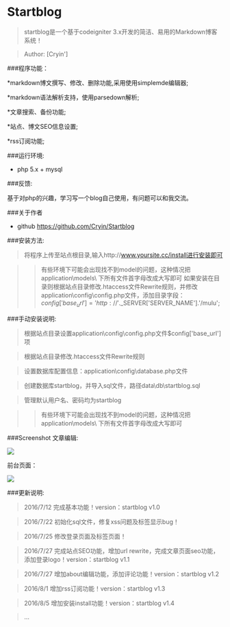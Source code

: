 # Startblog

>startblog是一个基于codeigniter 3.x开发的简洁、易用的Markdown博客系统！

>Author: [Cryin']

###程序功能：

*markdown博文撰写、修改、删除功能,采用使用simplemde编辑器;

*markdown语法解析支持，使用parsedown解析;

*文章搜索、备份功能;

*站点、博文SEO信息设置;

*rss订阅功能;

###运行环境:
* php 5.x + mysql

###反馈:

基于对php的兴趣，学习写一个blog自己使用，有问题可以和我交流。

###关于作者

* github https://github.com/Cryin/Startblog

###安装方法:

>将程序上传至站点根目录,输入http://www.yoursite.cc/install进行安装即可

>>有些环境下可能会出现找不到model的问题，这种情况把application\models\ 下所有文件首字母改成大写即可
>>如果安装在目录则根据站点目录修改.htaccess文件Rewrite规则，并修改application\config\config.php文件，添加目录字段：
>>$config['base_url'] = 'http://'.$_SERVER['SERVER_NAME'].'/mulu';


###手动安装说明:

>根据站点目录设置application\config\config.php文件$config['base_url']项

>根据站点目录修改.htaccess文件Rewrite规则

>设置数据库配置信息：application\config\database.php文件

>创建数据库startblog，并导入sql文件，路径data\db\startblog.sql

>管理默认用户名、密码均为startblog

>>有些环境下可能会出现找不到model的问题，这种情况把application\models\ 下所有文件首字母改成大写即可

###Screenshot
文章编辑:

![](http://i4.piimg.com/567571/2593ba39f83e00d1.png)

前台页面：

![](http://i4.piimg.com/567571/259bca5d799ea672.png)

###更新说明:

>2016/7/12 完成基本功能！version：startblog v1.0

>2016/7/22 初始化sql文件，修复xss问题及标签显示bug！

>2016/7/25 修改登录页面及标签页面！

>2016/7/27 完成站点SEO功能，增加url rewrite，完成文章页面seo功能，添加登录logo！version：startblog v1.1

>2016/7/27 增加about编辑功能，添加评论功能！version：startblog v1.2

>2016/8/1  增加rss订阅功能！version：startblog v1.3

>2016/8/5  增加安装install功能！version：startblog v1.4

>...
